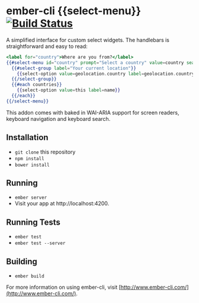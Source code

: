 # ember-cli {{select-menu}} [![Build Status](https://travis-ci.org/paddle8/ember-select-menu.svg?branch=master)](https://travis-ci.org/paddle8/ember-select-menu)

A simplified interface for custom select widgets. The handlebars is straightforward and easy to read:

```handlebars
<label for="country">Where are you from?</label>
{{#select-menu id="country" prompt="Select a country" value=country search-by="name code"}}
  {{#select-group label="Your current location"}}
    {{select-option value=geolocation.country label=geolocation.country.name}}
  {{/select-group}}
  {{#each countries}}
    {{select-option value=this label=name}}
  {{/each}}
{{/select-menu}}
```

This addon comes with baked in WAI-ARIA support for screen readers, keyboard navigation and keyboard search.


## Installation

* `git clone` this repository
* `npm install`
* `bower install`

## Running

* `ember server`
* Visit your app at http://localhost:4200.

## Running Tests

* `ember test`
* `ember test --server`

## Building

* `ember build`

For more information on using ember-cli, visit [http://www.ember-cli.com/](http://www.ember-cli.com/).
